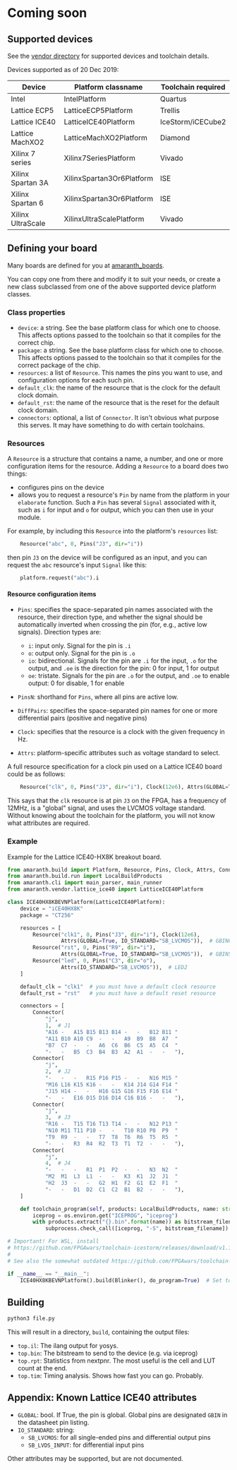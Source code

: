 # Coming soon

## Supported devices

See the [vendor directory](https://github.com/amaranth-lang/amaranth/tree/main/amaranth/vendor) for supported devices and toolchain details.

Devices supported as of 20 Dec 2019:

| Device            | Platform classname        | Toolchain required |
| ----------------- | ------------------------- | ------------------ |
| Intel             | IntelPlatform             | Quartus            |
| Lattice ECP5      | LatticeECP5Platform       | Trellis            |
| Lattice ICE40     | LatticeICE40Platform      | IceStorm/iCECube2  |
| Lattice MachXO2   | LatticeMachXO2Platform    | Diamond            |
| Xilinx 7 series   | Xilinx7SeriesPlatform     | Vivado             |
| Xilinx Spartan 3A | XilinxSpartan3Or6Platform | ISE                |
| Xilinx Spartan 6  | XilinxSpartan3Or6Platform | ISE                |
| Xilinx UltraScale | XilinxUltraScalePlatform  | Vivado             |


## Defining your board

Many boards are defined for you at [amaranth_boards](https://github.com/amaranth-lang/amaranth-boards/tree/main/amaranth_boards).

You can copy one from there and modify it to suit your needs, or create a new class subclassed from one of the above supported device platform classes.

### Class properties

* `device`: a string. See the base platform class for which one to choose. This affects options passed to the toolchain so that it compiles for the correct chip.
* `package`: a string. See the base platform class for which one to choose. This affects options passed to the toolchain so that it compiles for the correct package of the chip.
* `resources`: a list of `Resource`. This names the pins you want to use, and configuration options for each such pin.
* `default_clk`: the name of the resource that is the clock for the default clock domain.
* `default_rst`: the name of the resource that is the reset for the default clock domain.
* `connectors`: optional, a list of `Connector`. It isn't obvious what purpose this serves. It may have something to do with certain toolchains.

### Resources

A `Resource` is a structure that contains a name, a number, and one or more configuration items for the resource. Adding a `Resource` to a board does two things:

* configures pins on the device
* allows you to request a resource's `Pin` by name from the platform in your `elaborate` function. Such a `Pin` has several `Signal` associated with it, such as `i` for input and `o` for output, which you can then use in your module.

For example, by including this `Resource` into the platform's `resources` list:

```python
    Resource("abc", 0, Pins("J3", dir="i"))
```

then pin `J3` on the device will be configured as an input, and you can request the `abc` resource's input `Signal` like this:

```python
    platform.request("abc").i
```

#### Resource configuration items

* `Pins`: specifies the space-separated pin names associated with the resource, their direction type, and whether the signal should be automatically inverted when crossing the pin (for, e.g., active low signals). Direction types are:
  * `i`: input only. Signal for the pin is `.i`
  * `o`: output only. Signal for the pin is `.o`
  * `io`: bidirectional. Signals for the pin are `.i` for the input, `.o` for the output, and `.oe` is the direction for the pin: 0 for input, 1 for output
  * `oe`: tristate. Signals for the pin are `.o` for the output, and `.oe` to enable output: 0 for disable, 1 for enable

* `PinsN`: shorthand for `Pins`, where all pins are active low.

* `DiffPairs`: specifies the space-separated pin names for one or more differential pairs (positive and negative pins)

* `Clock`: specifies that the resource is a clock with the given frequency in Hz.

* `Attrs`: platform-specific attributes such as voltage standard to select.

A full resource specification for a clock pin used on a Lattice ICE40 board could be as follows:

```python
    Resource("clk", 0, Pins("J3", dir="i"), Clock(12e6), Attrs(GLOBAL=True, IO_STANDARD="SB_LVCMOS"))
```

This says that the `clk` resource is at pin `J3` on the FPGA, has a frequency of 12MHz, is a "global" signal, and uses the LVCMOS voltage standard. Without knowing about the toolchain for the platform, you will not know what attributes are required.

### Example

Example for the Lattice ICE40-HX8K breakout board.

```python
from amaranth.build import Platform, Resource, Pins, Clock, Attrs, Connector
from amaranth.build.run import LocalBuildProducts
from amaranth.cli import main_parser, main_runner
from amaranth.vendor.lattice_ice40 import LatticeICE40Platform

class ICE40HX8KBEVNPlatform(LatticeICE40Platform):
    device = "iCE40HX8K"
    package = "CT256"

    resources = [
        Resource("clk1", 0, Pins("J3", dir="i"), Clock(12e6),
                 Attrs(GLOBAL=True, IO_STANDARD="SB_LVCMOS")),  # GBIN6
        Resource("rst", 0, Pins("R9", dir="i"),
                 Attrs(GLOBAL=True, IO_STANDARD="SB_LVCMOS")),  # GBIN5
        Resource("led", 0, Pins("C3", dir="o"),
                 Attrs(IO_STANDARD="SB_LVCMOS")),  # LED2
    ]

    default_clk = "clk1"  # you must have a default clock resource
    default_rst = "rst"   # you must have a default reset resource

    connectors = [
        Connector(
            "j",
            1,  # J1
            "A16 -   A15 B15 B13 B14 -   -   B12 B11 "
            "A11 B10 A10 C9  -   -   A9  B9  B8  A7  "
            "B7  C7  -   -   A6  C6  B6  C5  A5  C4  "
            "-   -   B5  C3  B4  B3  A2  A1  -   -   "),
        Connector(
            "j",
            2,  # J2
            "-   -   -   R15 P16 P15 -   -   N16 M15 "
            "M16 L16 K15 K16 -   -   K14 J14 G14 F14 "
            "J15 H14 -   -   H16 G15 G16 F15 F16 E14 "
            "-   -   E16 D15 D16 D14 C16 B16 -   -   "),
        Connector(
            "j",
            3,  # J3
            "R16 -   T15 T16 T13 T14 -   -   N12 P13 "
            "N10 M11 T11 P10 -   -   T10 R10 P8  P9  "
            "T9  R9  -   -   T7  T8  T6  R6  T5  R5  "
            "-   -   R3  R4  R2  T3  T1  T2  -   -   "),
        Connector(
            "j",
            4,  # J4
            "-   -   -   R1  P1  P2  -   -   N3  N2  "
            "M2  M1  L3  L1  -   -   K3  K1  J2  J1  "
            "H2  J3  -   -   G2  H1  F2  G1  E2  F1  "
            "-   -   D1  D2  C1  C2  B1  B2  -   -   "),
    ]

    def toolchain_program(self, products: LocalBuildProducts, name: str):
        iceprog = os.environ.get("ICEPROG", "iceprog")
        with products.extract("{}.bin".format(name)) as bitstream_filename:
            subprocess.check_call([iceprog, "-S", bitstream_filename])

# Important! For WSL, install
# https://github.com/FPGAwars/toolchain-icestorm/releases/download/v1.11.1/toolchain-icestorm-windows_x86-1.11.1.tar.gz
#
# See also the somewhat outdated https://github.com/FPGAwars/toolchain-icestorm/wiki#testing-iceprog

if __name__ == "__main__":
    ICE40HX8KBEVNPlatform().build(Blinker(), do_program=True)  # Set to False on WSL!
```

## Building

```sh
python3 file.py
```

This will result in a directory, `build`, containing the output files:

* `top.il`: The ilang output for yosys.
* `top.bin`: The bitstream to send to the device (e.g. via iceprog)
* `top.rpt`: Statistics from nextpnr. The most useful is the cell and LUT count at the end.
* `top.tim`: Timing analysis. Shows how fast you can go. Probably.

## Appendix: Known Lattice ICE40 attributes

* `GLOBAL`: bool. If True, the pin is global. Global pins are designated `GBIN` in the datasheet pin listing.
* `IO_STANDARD`: string:
  * `SB_LVCMOS`: for all single-ended pins and differential output pins
  * `SB_LVDS_INPUT`: for differential input pins

Other attributes may be supported, but are not documented.
